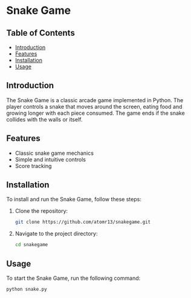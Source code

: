 # Snake Game

## Table of Contents
- [Introduction](#introduction)
- [Features](#features)
- [Installation](#installation)
- [Usage](#usage)

## Introduction
The Snake Game is a classic arcade game implemented in Python. The player controls a snake that moves around the screen, eating food and growing longer with each piece consumed. The game ends if the snake collides with the walls or itself.

## Features
- Classic snake game mechanics
- Simple and intuitive controls
- Score tracking

## Installation
To install and run the Snake Game, follow these steps:

1. Clone the repository:
    ```bash
    git clone https://github.com/atomr13/snakegame.git
    ```

2. Navigate to the project directory:
    ```bash
    cd snakegame
    ```

## Usage
To start the Snake Game, run the following command:

```bash
python snake.py
